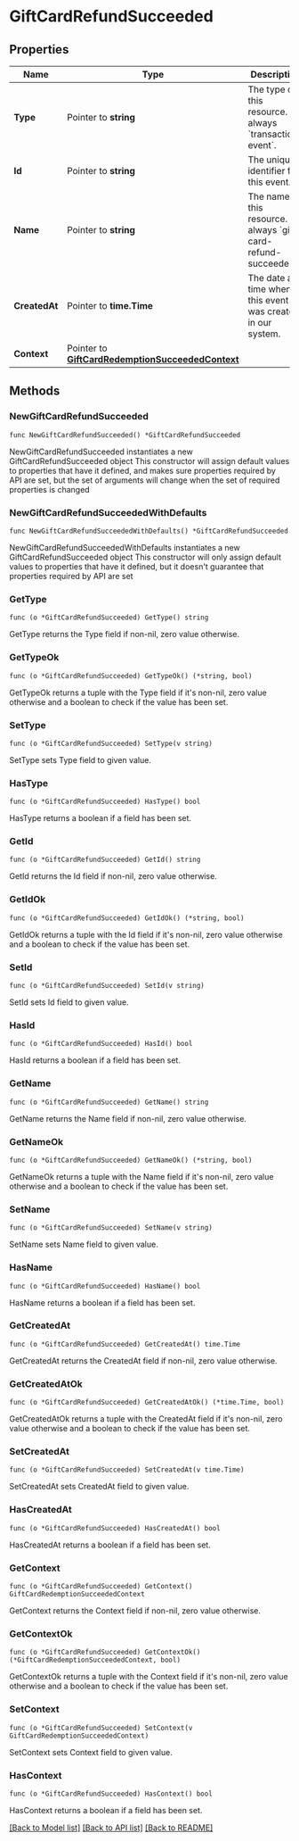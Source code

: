 # GiftCardRefundSucceeded

## Properties

Name | Type | Description | Notes
------------ | ------------- | ------------- | -------------
**Type** | Pointer to **string** | The type of this resource. Is always &#x60;transaction-event&#x60;. | [optional] 
**Id** | Pointer to **string** | The unique identifier for this event. | [optional] 
**Name** | Pointer to **string** | The name of this resource. Is always &#x60;gift-card-refund-succeeded&#x60;. | [optional] 
**CreatedAt** | Pointer to **time.Time** | The date and time when this event was created in our system. | [optional] 
**Context** | Pointer to [**GiftCardRedemptionSucceededContext**](GiftCardRedemptionSucceededContext.md) |  | [optional] 

## Methods

### NewGiftCardRefundSucceeded

`func NewGiftCardRefundSucceeded() *GiftCardRefundSucceeded`

NewGiftCardRefundSucceeded instantiates a new GiftCardRefundSucceeded object
This constructor will assign default values to properties that have it defined,
and makes sure properties required by API are set, but the set of arguments
will change when the set of required properties is changed

### NewGiftCardRefundSucceededWithDefaults

`func NewGiftCardRefundSucceededWithDefaults() *GiftCardRefundSucceeded`

NewGiftCardRefundSucceededWithDefaults instantiates a new GiftCardRefundSucceeded object
This constructor will only assign default values to properties that have it defined,
but it doesn't guarantee that properties required by API are set

### GetType

`func (o *GiftCardRefundSucceeded) GetType() string`

GetType returns the Type field if non-nil, zero value otherwise.

### GetTypeOk

`func (o *GiftCardRefundSucceeded) GetTypeOk() (*string, bool)`

GetTypeOk returns a tuple with the Type field if it's non-nil, zero value otherwise
and a boolean to check if the value has been set.

### SetType

`func (o *GiftCardRefundSucceeded) SetType(v string)`

SetType sets Type field to given value.

### HasType

`func (o *GiftCardRefundSucceeded) HasType() bool`

HasType returns a boolean if a field has been set.

### GetId

`func (o *GiftCardRefundSucceeded) GetId() string`

GetId returns the Id field if non-nil, zero value otherwise.

### GetIdOk

`func (o *GiftCardRefundSucceeded) GetIdOk() (*string, bool)`

GetIdOk returns a tuple with the Id field if it's non-nil, zero value otherwise
and a boolean to check if the value has been set.

### SetId

`func (o *GiftCardRefundSucceeded) SetId(v string)`

SetId sets Id field to given value.

### HasId

`func (o *GiftCardRefundSucceeded) HasId() bool`

HasId returns a boolean if a field has been set.

### GetName

`func (o *GiftCardRefundSucceeded) GetName() string`

GetName returns the Name field if non-nil, zero value otherwise.

### GetNameOk

`func (o *GiftCardRefundSucceeded) GetNameOk() (*string, bool)`

GetNameOk returns a tuple with the Name field if it's non-nil, zero value otherwise
and a boolean to check if the value has been set.

### SetName

`func (o *GiftCardRefundSucceeded) SetName(v string)`

SetName sets Name field to given value.

### HasName

`func (o *GiftCardRefundSucceeded) HasName() bool`

HasName returns a boolean if a field has been set.

### GetCreatedAt

`func (o *GiftCardRefundSucceeded) GetCreatedAt() time.Time`

GetCreatedAt returns the CreatedAt field if non-nil, zero value otherwise.

### GetCreatedAtOk

`func (o *GiftCardRefundSucceeded) GetCreatedAtOk() (*time.Time, bool)`

GetCreatedAtOk returns a tuple with the CreatedAt field if it's non-nil, zero value otherwise
and a boolean to check if the value has been set.

### SetCreatedAt

`func (o *GiftCardRefundSucceeded) SetCreatedAt(v time.Time)`

SetCreatedAt sets CreatedAt field to given value.

### HasCreatedAt

`func (o *GiftCardRefundSucceeded) HasCreatedAt() bool`

HasCreatedAt returns a boolean if a field has been set.

### GetContext

`func (o *GiftCardRefundSucceeded) GetContext() GiftCardRedemptionSucceededContext`

GetContext returns the Context field if non-nil, zero value otherwise.

### GetContextOk

`func (o *GiftCardRefundSucceeded) GetContextOk() (*GiftCardRedemptionSucceededContext, bool)`

GetContextOk returns a tuple with the Context field if it's non-nil, zero value otherwise
and a boolean to check if the value has been set.

### SetContext

`func (o *GiftCardRefundSucceeded) SetContext(v GiftCardRedemptionSucceededContext)`

SetContext sets Context field to given value.

### HasContext

`func (o *GiftCardRefundSucceeded) HasContext() bool`

HasContext returns a boolean if a field has been set.


[[Back to Model list]](../README.md#documentation-for-models) [[Back to API list]](../README.md#documentation-for-api-endpoints) [[Back to README]](../README.md)


